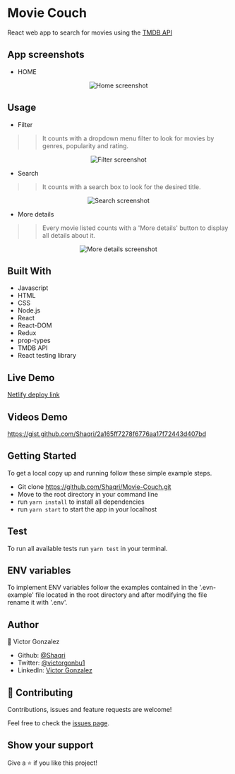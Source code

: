 # Movie Couch

React web app to search for movies using the [TMDB API](https://www.themoviedb.org)

## App screenshots  

- HOME  

<div align="center">
  <img src="/src/imgs/sh/HOME.png" alt='Home screenshot' /> 
</div>   

## Usage

- Filter   
>> It counts with a dropdown menu filter to look for movies by genres, popularity and rating.  

<div align="center">
  <img src="/src/imgs/sh/FILTER.png" alt='Filter screenshot' /> 
</div>

- Search  
>> It counts with a search box to look for the desired title.  

<div align="center">
  <img src="/src/imgs/sh/SEARCH.png" alt='Search screenshot' /> 
</div>

- More details  

>> Every movie listed counts with a 'More details' button to display all details about it.

<div align="center">
  <img src="/src/imgs/sh/MOVIE.png" alt='More details screenshot' /> 
</div>

## Built With

- Javascript
- HTML
- CSS
- Node.js
- React
- React-DOM
- Redux
- prop-types
- TMDB API
- React testing library

## Live Demo

[Netlify deploy link](https://movie-couch.netlify.app)

## Videos Demo
https://gist.github.com/Shaqri/2a165ff7278f6776aa17f72443d407bd


## Getting Started

To get a local copy up and running follow these simple example steps.

- Git clone https://github.com/Shaqri/Movie-Couch.git
- Move to the root directory in your command line
- run `yarn install` to install all dependencies
- run `yarn start` to start the app in your localhost

## Test   

To run all available tests run `yarn test` in your terminal.  

## ENV variables  

To implement ENV variables follow the examples contained in the '.evn-example' file located in the root directory and after modifying the file rename it with '.env'.  

## Author
👤 Victor Gonzalez  
- Github: [@Shaqri](https://github.com/Shaqri)
- Twitter: [@victorgonbu1](https://twitter.com/Victorgonbu1)
- LinkedIn: [Victor Gonzalez](https://www.linkedin.com/in/victor-manuel-gonzalez-buitrago)

## 🤝 Contributing

Contributions, issues and feature requests are welcome!

Feel free to check the [issues page](issues/).

## Show your support

Give a ⭐️ if you like this project!

